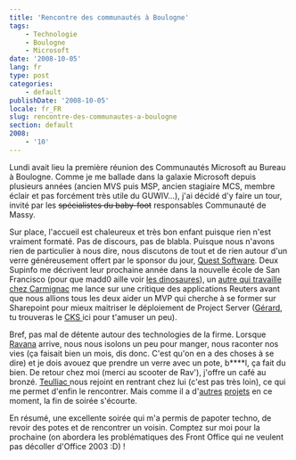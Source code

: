 ```yaml
---
title: 'Rencontre des communautés à Boulogne'
tags:
    - Technologie
    - Boulogne
    - Microsoft
date: '2008-10-05'
lang: fr
type: post
categories:
    - default
publishDate: '2008-10-05'
locale: fr_FR
slug: rencontre-des-communautes-a-boulogne
section: default
2008:
    - '10'
---
```


Lundi avait lieu la première réunion des Communautés Microsoft au Bureau à Boulogne. Comme je me ballade dans la galaxie Microsoft depuis plusieurs années (ancien MVS puis MSP, ancien stagiaire MCS, membre éclair et pas forcément très utile du GUWIV…), j'ai décidé d'y faire un tour, invité par les <span style="text-decoration: line-through">spécialistes du baby-foot</span> responsables Communauté de Massy.

Sur place, l'accueil est chaleureux et très bon enfant puisque rien n'est vraiment formaté. Pas de discours, pas de blabla. Puisque nous n'avons rien de particulier à nous dire, nous discutons de tout et de rien autour d'un verre généreusement offert par le sponsor du jour, [Quest Software](http://www.quest.com/). Deux Supinfo me décrivent leur prochaine année dans la nouvelle école de San Francisco (pour que madd0 aille voir [les dinosaures](http://soup.madd0.com/post/48587906/non-il-ne-mord-pas)), un [autre qui travaille chez Carmignac](http://experience-supinfo.blogspot.com/2008/09/stage-de-fin-danne-chez-carmignac.html) me lance sur une critique des applications Reuters avant que nous allions tous les deux aider un MVP qui cherche à se former sur Sharepoint pour mieux maitriser le déploiement de Project Server ([Gérard](http://www.pragma-soft.com/index_fr.html), tu trouveras le [CKS ](http://www.codeplex.com/CKS)ici pour t'amuser un peu).

Bref, pas mal de détente autour des technologies de la firme. Lorsque [Ravana](http://www.hugedomains.com/domain_profile.cfm?d=geekementcorrect&amp;e=com) arrive, nous nous isolons un peu pour manger, nous raconter nos vies (ça faisait bien un mois, dis donc. C'est qu'on en a des choses à se dire) et je dois avouez que prendre un verre avec un pote, b****l, ça fait du bien. De retour chez moi (merci au scooter de Rav'), j'offre un café au bronzé. [Teulliac ](http://www.teulliac.com/)nous rejoint en rentrant chez lui (c'est pas très loin), ce qui me permet d'enfin le rencontrer. Mais comme il a d'[autres](http://fr.wikipedia.org/wiki/Couche_culotte) [projets](http://fr.wikipedia.org/wiki/Emploi) en ce moment, la fin de soirée s'écourte.

En résumé, une excellente soirée qui m'a permis de papoter techno, de revoir des potes et de rencontrer un voisin. Comptez sur moi pour la prochaine (on abordera les problématiques des Front Office qui ne veulent pas décoller d'Office 2003&nbsp;:D)&nbsp;!